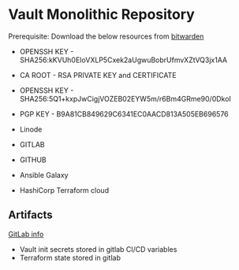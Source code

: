 # Vault Monolithic Repository

Prerequisite: Download the below resources from [bitwarden](ansible/tasks/011-bw.yml)

- OPENSSH KEY - SHA256:kKVUh0EIoVXLP5Cxek2aUgwuBobrUfmvXZtVQ3jx1AA
- CA ROOT - RSA PRIVATE KEY and CERTIFICATE

- OPENSSH KEY - SHA256:5Q1+kxpJwCigjVOZEB02EYW5m/r6Bm4GRme90/0DkoI
- PGP KEY - B9A81CB849629C6341EC0AACD813A505EB696576

- Linode
- GITLAB
- GITHUB
- Ansible Galaxy
- HashiCorp Terraform cloud

## Artifacts

[GitLab info](ansible/vars/gitlab_artifacts.yml)

- Vault init secrets stored in gitlab CI/CD variables
- Terraform state stored in gitlab
